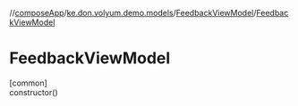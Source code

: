 //[composeApp](../../../index.md)/[ke.don.volyum.demo.models](../index.md)/[FeedbackViewModel](index.md)/[FeedbackViewModel](-feedback-view-model.md)

# FeedbackViewModel

[common]\
constructor()